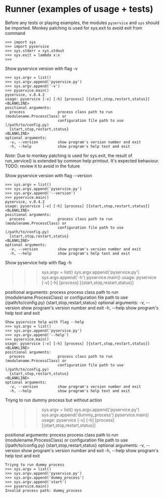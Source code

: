 # Runner (examples of usage + tests)

Before any tests or playing examples, the modules `pyservice` and `sys` should be imported. Monkey patching is used for sys.exit to avoid exit from command
```
>>> import sys
>>> import pyservice
>>> sys.stderr = sys.stdout
>>> sys.exit = lambda x:x
>>>
```
Show pyservice version with flag -v
```
>>> sys.argv = list()
>>> sys.argv.append('pyservice.py')
>>> sys.argv.append('-v')
>>> pyservice.main()
pyservice, v.0.4.2
usage: pyservice [-v] [-h] [process] [{start,stop,restart,status}]
<BLANKLINE>
positional arguments:
  process               process class path to run (modulename.ProcessClass) or
                        configuration file path to use (/path/to/config.py)
  {start,stop,restart,status}
<BLANKLINE>
optional arguments:
  -v, --version         show program's version number and exit
  -h, --help            show program's help text and exit

```
_Note_: Due to monkey patching is used for sys.exit, the result of run_service() is extended by common help printout. It's expected behaviour. TODO: review it to avoid in the future

Show pyservice version with flag --version
```
>>> sys.argv = list()
>>> sys.argv.append('pyservice.py')
>>> sys.argv.append('--version')
>>> pyservice.main()
pyservice, v.0.4.2
usage: pyservice [-v] [-h] [process] [{start,stop,restart,status}]
<BLANKLINE>
positional arguments:
  process               process class path to run (modulename.ProcessClass) or
                        configuration file path to use (/path/to/config.py)
  {start,stop,restart,status}
<BLANKLINE>
optional arguments:
  -v, --version         show program's version number and exit
  -h, --help            show program's help text and exit

```
Show pyservice help with flag -h
>>> sys.argv = list()
>>> sys.argv.append('pyservice.py')
>>> sys.argv.append('-h')
>>> pyservice.main()
usage: pyservice [-v] [-h] [process] [{start,stop,restart,status}]
<BLANKLINE>
positional arguments:
  process               process class path to run (modulename.ProcessClass) or
                        configuration file path to use (/path/to/config.py)
  {start,stop,restart,status}
<BLANKLINE>
optional arguments:
  -v, --version         show program's version number and exit
  -h, --help            show program's help text and exit

```
Show pyservice help with flag --help
>>> sys.argv = list()
>>> sys.argv.append('pyservice.py')
>>> sys.argv.append('--help')
>>> pyservice.main()
usage: pyservice [-v] [-h] [process] [{start,stop,restart,status}]
<BLANKLINE>
positional arguments:
  process               process class path to run (modulename.ProcessClass) or
                        configuration file path to use (/path/to/config.py)
  {start,stop,restart,status}
<BLANKLINE>
optional arguments:
  -v, --version         show program's version number and exit
  -h, --help            show program's help text and exit

```
Triyng to run dummy process but without action
>>> sys.argv = list()
>>> sys.argv.append('pyservice.py')
>>> sys.argv.append('dummy_process')
>>> pyservice.main()
usage: pyservice [-v] [-h] [process] [{start,stop,restart,status}]
<BLANKLINE>
positional arguments:
  process               process class path to run (modulename.ProcessClass) or
                        configuration file path to use (/path/to/config.py)
  {start,stop,restart,status}
<BLANKLINE>
optional arguments:
  -v, --version         show program's version number and exit
  -h, --help            show program's help text and exit

```
Triyng to run dummy process
>>> sys.argv = list()
>>> sys.argv.append('pyservice.py')
>>> sys.argv.append('dummy_process')
>>> sys.argv.append('start')
>>> pyservice.main()
Invalid process path: dummy_process

```


